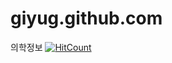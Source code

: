 # giyug.github.com
의학정보
[![HitCount](http://hits.dwyl.io/{username}/{project}.svg)](http://hits.dwyl.io/{username}/{project})
